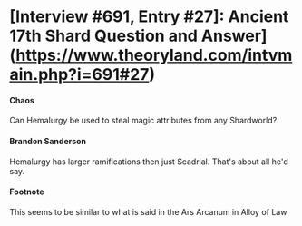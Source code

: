 # [Interview #691, Entry #27]: Ancient 17th Shard Question and Answer](https://www.theoryland.com/intvmain.php?i=691#27)

#### Chaos

Can Hemalurgy be used to steal magic attributes from any Shardworld?

#### Brandon Sanderson

Hemalurgy has larger ramifications then just Scadrial. That's about all he'd say.

#### Footnote

This seems to be similar to what is said in the Ars Arcanum in Alloy of Law

